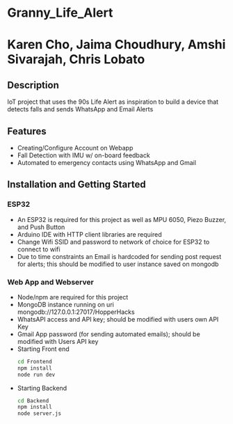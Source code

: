 # Granny_Life_Alert
# Karen Cho, Jaima Choudhury, Amshi Sivarajah, Chris Lobato 

## Description
IoT project that uses the 90s Life Alert as inspiration to build a device that detects falls and sends WhatsApp and Email Alerts


## Features
- Creating/Configure Account on Webapp 
- Fall Detection with IMU w/ on-board feedback
- Automated to emergency contacts using WhatsApp and Gmail

## Installation and Getting Started
### ESP32
- An ESP32 is required for this project as well as MPU 6050, Piezo Buzzer, and Push Button
- Arduino IDE with HTTP client libraries are required
- Change Wifi SSID and password to network of choice for ESP32 to connect to wifi
- Due to time constraints an Email is hardcoded for sending post request for alerts; this should be modified to user instance saved on mongodb

### Web App and Webserver
- Node/npm are required for this project
- MongoDB instance running on uri mongodb://127.0.0.1:27017/HopperHacks
- WhatsAPI access and API key; should be modified with users own API Key
- Gmail App password (for sending automated emails); should be modified with Users API key
- Starting Front end
  ```sh
  cd Frontend
  npm install
  node run dev
  ```
- Starting Backend 
  ```sh
  cd Backend
  npm install
  node server.js
  ```
